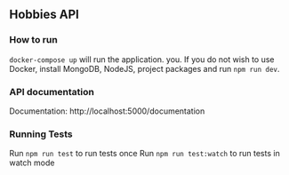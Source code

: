 ## Hobbies API

### How to run

`docker-compose up` will run the application. you. If you do not wish to use Docker, install MongoDB, NodeJS, project packages and run `npm run dev`.

### API documentation

Documentation: http://localhost:5000/documentation

### Running Tests

Run `npm run test` to run tests once
Run `npm run test:watch` to run tests in watch mode
